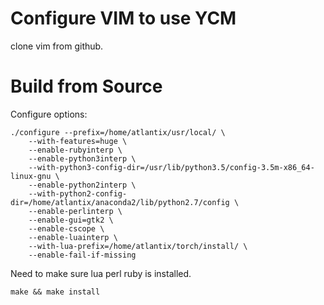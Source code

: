 # Configure VIM to use YCM

clone vim from github.

# Build from Source

Configure options:

```
./configure --prefix=/home/atlantix/usr/local/ \
    --with-features=huge \
    --enable-rubyinterp \
    --enable-python3interp \
    --with-python3-config-dir=/usr/lib/python3.5/config-3.5m-x86_64-linux-gnu \
    --enable-python2interp \
    --with-python2-config-dir=/home/atlantix/anaconda2/lib/python2.7/config \
    --enable-perlinterp \
    --enable-gui=gtk2 \
    --enable-cscope \
    --enable-luainterp \
    --with-lua-prefix=/home/atlantix/torch/install/ \
    --enable-fail-if-missing
```

Need to make sure lua perl ruby is installed.

```
make && make install
```